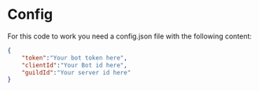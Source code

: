 # Config

For this code to work you need a config.json file with the following content:

```json
{
    "token":"Your bot token here",
    "clientId":"Your Bot id here",
    "guildId":"Your server id here"
}
```
